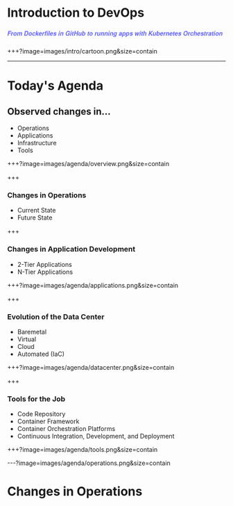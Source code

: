 # Introduction to DevOps
##### <span style="font-family:Helvetica Neue; font-weight:bold"> <span style="color:#6565ff">From Dockerfiles in GitHub to running apps with Kubernetes Orchestration</span>

+++?image=images/intro/cartoon.png&size=contain

---
# Today's Agenda

## Observed changes in...

  * Operations
  * Applications
  * Infrastructure
  * Tools

+++?image=images/agenda/overview.png&size=contain

+++

### Changes in Operations
  
  * Current State
  * Future State

+++

### Changes in Application Development
  
  * 2-Tier Applications
  * N-Tier Applications

+++?image=images/agenda/applications.png&size=contain

+++

### Evolution of the Data Center
 
  * Baremetal
  * Virtual
  * Cloud
  * Automated (IaC)

+++?image=images/agenda/datacenter.png&size=contain

+++

### Tools for the Job

  * Code Repository
  * Container Framework 
  * Container Orchestration Platforms
  * Continuous Integration, Development, and Deployment

+++?image=images/agenda/tools.png&size=contain

---?image=images/agenda/operations.png&size=contain

# Changes in Operations
